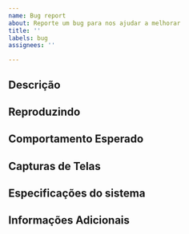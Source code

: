 ```yaml
---
name: Bug report
about: Reporte um bug para nos ajudar a melhorar
title: ''
labels: bug
assignees: ''

---
```


## Descrição
<!-- Descrição clara e concisa do bug. -->

## Reproduzindo
<!-- 
Passos para reproduzir o comportamento:
1. Vá para '...'
2. Clique em '....'
3. Desça até '....'
4. Veja o erro
-->

## Comportamento Esperado
<!-- Descrição clara e concisa do que você esperava que fosse acontecer. -->

## Capturas de Telas
<!-- Se possível, adicione screenshots para ajudar na explicação do problema. Caso não seja possível pode desconsiderar essa parte. -->

## Especificações do sistema

<!--
    Dê informações sobre o sistema no qual aconteceu o BUG

 **Computador (por favor complete as informações):**
 - Sistema Operacional: [ex.: iOS]
 - Navegador [ex.: chrome, safari]
 - Versão [ex.: 22]

**Smartphone (por favor complete as informações):**
 - Dispositivo: [ex.: iPhone6]
 - Sistema Operacional: [ex.: iOS8.1]
 - Navegador [ex.: stock browser, safari]
 - Versão [ex.: 22] -->

## Informações Adicionais
<!-- Adicione mais informações sobre o problema aqui. -->